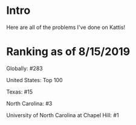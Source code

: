 # Intro
Here are all of the problems I've done on Kattis!

# Ranking as of 8/15/2019
Globally: #283

United States: Top 100

Texas: #15

North Carolina: #3

University of North Carolina at Chapel Hill: #1

